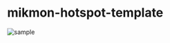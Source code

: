 # mikmon-hotspot-template

![sample](https://github.com/abanillajrwn/mikmon-hotspot-template/assets/85285442/637c2eda-a003-419d-9690-eec2c3aff44b)
